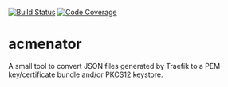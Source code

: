 [![Build Status](https://travis-ci.org/ummecasino/acmenator.svg?branch=master)](https://travis-ci.org/ummecasino/acmenator)
[![Code Coverage](https://codecov.io/gh/ummecasino/acmenator/branch/master/graph/badge.svg)](https://codecov.io/gh/ummecasino/acmenator)

# acmenator

A small tool to convert JSON files generated by Traefik to a PEM key/certificate bundle and/or PKCS12 keystore.
